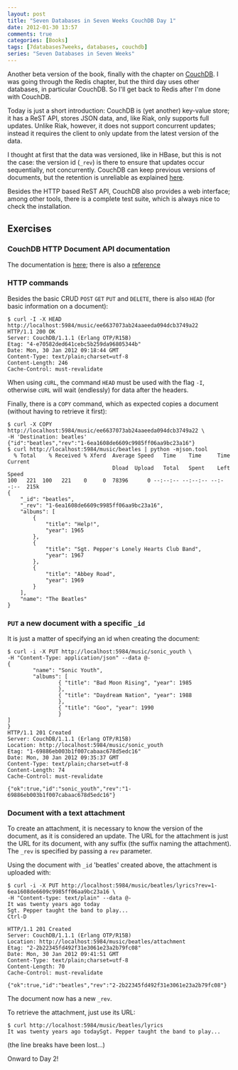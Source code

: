 ```yaml
---
layout: post
title: "Seven Databases in Seven Weeks CouchDB Day 1"
date: 2012-01-30 13:57
comments: true
categories: [Books]
tags: [7databases7weeks, databases, couchdb]
series: "Seven Databases in Seven Weeks"
---
```


Another beta version of the book, finally with the chapter on
[CouchDB](http://couchdb.apache.org/). I was going through
the Redis chapter, but the third day uses other databases, in
particular CouchDB. So I'll get back to Redis after I'm done with
CouchDB.

<!--more-->

Today is just a short introduction: CouchDB is (yet another) key-value
store; it has a ReST API, stores JSON data, and, like Riak, only
supports full updates. Unlike Riak, however, it does not support
concurrent updates; instead it requires the client to only update from
the latest version of the data.

I thought at first that the data was versioned, like in HBase, but
this is not the case: the version id (`_rev`) is there to ensure that
updates occur sequentially, not concurrently. CouchDB can keep
previous versions of documents, but the retention is unreliable as
explained [here](http://wiki.apache.org/couchdb/Document_revisions).

Besides the HTTP based ReST API, CouchDB also provides a web
interface; among other tools, there is a complete test suite, which is
always nice to check the installation.

## Exercises

### CouchDB HTTP Document API documentation

The documentation is
[here](http://wiki.apache.org/couchdb/HTTP_Document_API); there is
also a [reference](http://wiki.apache.org/couchdb/Complete_HTTP_API_Reference)

### HTTP commands

Besides the basic CRUD `POST` `GET` `PUT` and `DELETE`, there is also
`HEAD` (for basic information on a document):

```
$ curl -I -X HEAD http://localhost:5984/music/ee6637073ab24aaeeda094dcb3749a22 
HTTP/1.1 200 OK
Server: CouchDB/1.1.1 (Erlang OTP/R15B)
Etag: "4-e70582ded641cebc5b259da96805344b"
Date: Mon, 30 Jan 2012 09:18:44 GMT
Content-Type: text/plain;charset=utf-8
Content-Length: 246
Cache-Control: must-revalidate
```

When using `cURL`, the command `HEAD` must be used with the flag `-I`,
otherwise `cURL` will wait (endlessly) for data after the headers.

Finally, there is a `COPY` command, which as expected copies a
document (without having to retrieve it first):

```
$ curl -X COPY  http://localhost:5984/music/ee6637073ab24aaeeda094dcb3749a22 \
-H 'Destination: beatles'
{"id":"beatles","rev":"1-6ea1608de6609c9985ff06aa9bc23a16"}
$ curl http://localhost:5984/music/beatles | python -mjson.tool
  % Total    % Received % Xferd  Average Speed   Time    Time     Time  Current
                                 Dload  Upload   Total   Spent    Left  Speed
100   221  100   221    0     0  78396      0 --:--:-- --:--:-- --:--:--  215k
{
    "_id": "beatles", 
    "_rev": "1-6ea1608de6609c9985ff06aa9bc23a16", 
    "albums": [
        {
            "title": "Help!", 
            "year": 1965
        }, 
        {
            "title": "Sgt. Pepper's Lonely Hearts Club Band", 
            "year": 1967
        }, 
        {
            "title": "Abbey Road", 
            "year": 1969
        }
    ], 
    "name": "The Beatles"
}
```

### `PUT` a new document with a specific `_id`

It is just a matter of specifying an id when creating the document:

```
$ curl -i -X PUT http://localhost:5984/music/sonic_youth \
-H "Content-Type: application/json" --data @-
{
        "name": "Sonic Youth",
        "albums": [
                { "title": "Bad Moon Rising", "year": 1985
                },
                { "title": "Daydream Nation", "year": 1988
                },
                { "title": "Goo", "year": 1990
                }
]               
}       
HTTP/1.1 201 Created
Server: CouchDB/1.1.1 (Erlang OTP/R15B)
Location: http://localhost:5984/music/sonic_youth
Etag: "1-69886eb003b1f007cabaac678d5edc16"
Date: Mon, 30 Jan 2012 09:35:37 GMT
Content-Type: text/plain;charset=utf-8
Content-Length: 74
Cache-Control: must-revalidate

{"ok":true,"id":"sonic_youth","rev":"1-69886eb003b1f007cabaac678d5edc16"}
```
### Document with a text attachment

To create an attachment, it is necessary to know the version of the
document, as it is considered an update. The URL for the attachment is
just the URL for its document, with any suffix (the suffix naming the
attachment). The `_rev` is specified by passing a `rev` parameter.

Using the document with `_id` 'beatles' created above, the attachment
is uploaded with:

```
$ curl -i -X PUT http://localhost:5984/music/beatles/lyrics?rev=1-6ea1608de6609c9985ff06aa9bc23a16 \
-H "Content-type: text/plain" --data @-
It was twenty years ago today
Sgt. Pepper taught the band to play...
Ctrl-D

HTTP/1.1 201 Created
Server: CouchDB/1.1.1 (Erlang OTP/R15B)
Location: http://localhost:5984/music/beatles/attachment
Etag: "2-2b22345fd492f31e3061e23a2b79fc08"
Date: Mon, 30 Jan 2012 09:41:51 GMT
Content-Type: text/plain;charset=utf-8
Content-Length: 70
Cache-Control: must-revalidate

{"ok":true,"id":"beatles","rev":"2-2b22345fd492f31e3061e23a2b79fc08"}
```

The document now has a new `_rev`.

To retrieve the attachment, just use its URL:

```
$ curl http://localhost:5984/music/beatles/lyrics
It was twenty years ago todaySgt. Pepper taught the band to play...
```

(the line breaks have been lost...)

Onward to Day 2!
